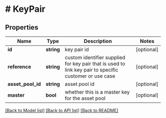 # # KeyPair

## Properties

Name | Type | Description | Notes
------------ | ------------- | ------------- | -------------
**id** | **string** | key pair id | [optional]
**reference** | **string** | custom identifier supplied for key pair that is used to link key pair to specific customer or use case | [optional]
**asset_pool_id** | **string** | asset pool id | [optional]
**master** | **bool** | whether this is a master key for the asset pool | [optional]

[[Back to Model list]](../../README.md#models) [[Back to API list]](../../README.md#endpoints) [[Back to README]](../../README.md)
